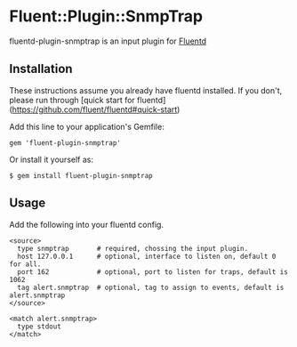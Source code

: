 # Fluent::Plugin::SnmpTrap

fluentd-plugin-snmptrap is an input plugin for [Fluentd](http://fluentd.org)

## Installation

These instructions assume you already have fluentd installed. 
If you don't, please run through [quick start for fluentd] (https://github.com/fluent/fluentd#quick-start)

Add this line to your application's Gemfile:

    gem 'fluent-plugin-snmptrap'

Or install it yourself as:

    $ gem install fluent-plugin-snmptrap

## Usage
Add the following into your fluentd config.

    <source>
      type snmptrap       # required, chossing the input plugin.
      host 127.0.0.1      # optional, interface to listen on, default 0 for all.
      port 162            # optional, port to listen for traps, default is 1062
      tag alert.snmptrap  # optional, tag to assign to events, default is alert.snmptrap 
    </source>
    
    <match alert.snmptrap>
      type stdout
    </match>    